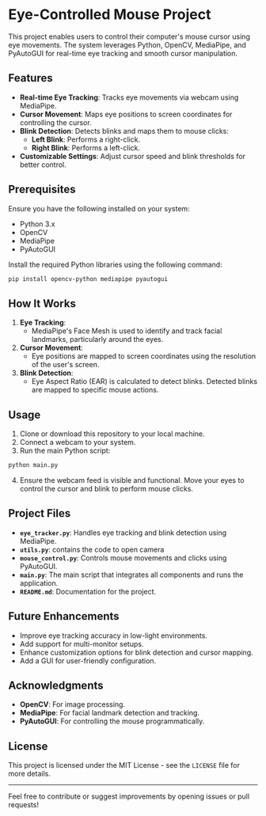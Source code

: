 
# Eye-Controlled Mouse Project

This project enables users to control their computer's mouse cursor using eye movements. The system leverages Python, OpenCV, MediaPipe, and PyAutoGUI for real-time eye tracking and smooth cursor manipulation.

## Features

- **Real-time Eye Tracking**: Tracks eye movements via webcam using MediaPipe.
- **Cursor Movement**: Maps eye positions to screen coordinates for controlling the cursor.
- **Blink Detection**: Detects blinks and maps them to mouse clicks:
  - **Left Blink**: Performs a right-click.
  - **Right Blink**: Performs a left-click.
- **Customizable Settings**: Adjust cursor speed and blink thresholds for better control.

## Prerequisites

Ensure you have the following installed on your system:

- Python 3.x
- OpenCV
- MediaPipe
- PyAutoGUI

Install the required Python libraries using the following command:

```bash
pip install opencv-python mediapipe pyautogui
```


## How It Works

1. **Eye Tracking**:
   - MediaPipe's Face Mesh is used to identify and track facial landmarks, particularly around the eyes.
2. **Cursor Movement**:
   - Eye positions are mapped to screen coordinates using the resolution of the user's screen.
3. **Blink Detection**:
   - Eye Aspect Ratio (EAR) is calculated to detect blinks. Detected blinks are mapped to specific mouse actions.

## Usage

1. Clone or download this repository to your local machine.
2. Connect a webcam to your system.
3. Run the main Python script:

```bash
python main.py
```

4. Ensure the webcam feed is visible and functional. Move your eyes to control the cursor and blink to perform mouse clicks.

## Project Files

- **`eye_tracker.py`**: Handles eye tracking and blink detection using MediaPipe.
- **`utils.py`**: contains the code to open camera
- **`mouse_control.py`**: Controls mouse movements and clicks using PyAutoGUI.
- **`main.py`**: The main script that integrates all components and runs the application.
- **`README.md`**: Documentation for the project.

## Future Enhancements

- Improve eye tracking accuracy in low-light environments.
- Add support for multi-monitor setups.
- Enhance customization options for blink detection and cursor mapping.
- Add a GUI for user-friendly configuration.

## Acknowledgments

- **OpenCV**: For image processing.
- **MediaPipe**: For facial landmark detection and tracking.
- **PyAutoGUI**: For controlling the mouse programmatically.

## License

This project is licensed under the MIT License - see the `LICENSE` file for more details.

---

Feel free to contribute or suggest improvements by opening issues or pull requests!
